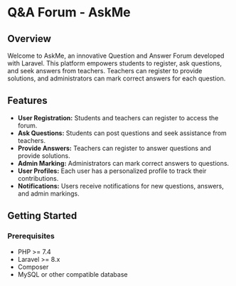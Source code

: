 # Q&A Forum - AskMe

## Overview

Welcome to AskMe, an innovative Question and Answer Forum developed with Laravel. This platform empowers students to register, ask questions, and seek answers from teachers. Teachers can register to provide solutions, and administrators can mark correct answers for each question.

## Features

- **User Registration:** Students and teachers can register to access the forum.
- **Ask Questions:** Students can post questions and seek assistance from teachers.
- **Provide Answers:** Teachers can register to answer questions and provide solutions.
- **Admin Marking:** Administrators can mark correct answers to questions.
- **User Profiles:** Each user has a personalized profile to track their contributions.
- **Notifications:** Users receive notifications for new questions, answers, and admin markings.

## Getting Started

### Prerequisites

- PHP >= 7.4
- Laravel >= 8.x
- Composer
- MySQL or other compatible database
